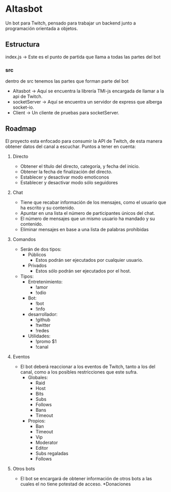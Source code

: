 # Altasbot

Un bot para Twitch, pensado para trabajar un backend junto a programación orientada a objetos.

## Estructura

index.js -> Este es el punto de partida que llama a todas las partes del bot

### src

dentro de src tenemos las partes que forman parte del bot

* Altasbot -> Aquí se encuentra la librería TMI-js encargada de llamar a la api de Twitch.
* socketServer -> Aquí se encuentra un servidor de express que alberga socket-io.
* Client -> Un cliente de pruebas para socketServer.

## Roadmap

El proyecto esta enfocado para consumir la API de Twitch, de esta manera obtener datos del canal a escuchar.
Puntos a tener en cuenta:

1. Directo
    * Obtener el título del directo, categoría, y fecha del inicio.
    * Obtener la fecha de finalización del directo.
    * Establecer y desactivar modo emoticonos
    * Establecer y desactivar modo sólo seguidores

2. Chat
    * Tiene que recabar información de los mensajes, como el usuario que ha escrito y su contenido.
    * Apuntar en una lista el número de participantes únicos del chat.
    * El número de mensajes que un mismo usuario ha mandado y su contenido.
    * Eliminar mensajes en base a una lista de palabras prohibidas

3. Comandos
    * Serán de dos tipos:
        * Públicos
            * Estos podrán ser ejecutados por cualquier usuario.
        * Privados
            * Estos sólo podrán ser ejecutados por el host.
    * Tipos:
        * Entretenimiento:
            * !amor
            * !odio
        * Bot:
            * !bot
            * !info
        * desarrollador:
            * !github
            * !twitter
            * !redes
        * Utilidades:
            * !promo $1
            * !canal
4. Eventos

    * El bot deberá reaccionar a los eventos de Twitch, tanto a los del canal, como a los posibles restricciones que este sufra.
        * Globales:
            * Raid
            * Host
            * Bits
            * Subs
            * Follows
            * Bans
            * Timeout
        * Propios:
            * Ban
            * Timeout
            * Vip
            * Moderator
            * Editor
            * Subs regaladas
            * Follows

5. Otros bots
    * El bot se encargará de obtener información de otros bots a las cuales el no tiene potestad de acceso.
        *Donaciones
